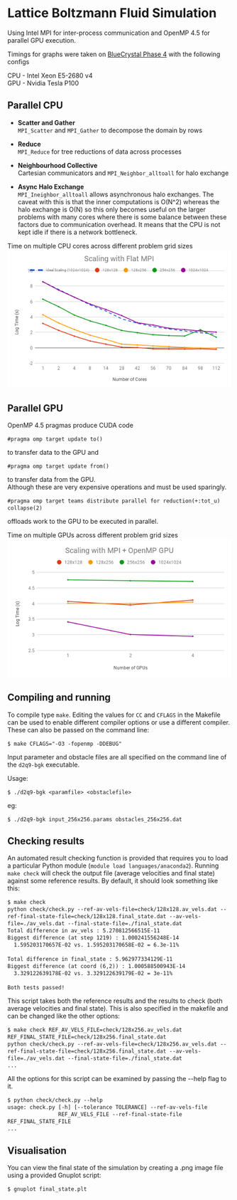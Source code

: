 # Lattice Boltzmann Fluid Simulation

Using Intel MPI for inter-process communication and OpenMP 4.5 for parallel GPU execution.

Timings for graphs were taken on [BlueCrystal Phase 4](https://www.acrc.bris.ac.uk/acrc/phase4.htm) with the following configs

CPU - Intel Xeon E5-2680 v4  
GPU - Nvidia Tesla P100

## Parallel CPU

- **Scatter and Gather**  
    `MPI_Scatter` and `MPI_Gather` to decompose the domain by rows

- **Reduce**  
    `MPI_Reduce` for tree reductions of data across processes

- **Neighbourhood Collective**  
    Cartesian communicators and `MPI_Neighbor_alltoall` for halo exchange

- **Async Halo Exchange**  
    `MPI_Ineighbor_alltoall` allows asynchronous halo exchanges. The caveat with this is that the inner computations is O(N^2) whereas the halo exchange is O(N) so this only becomes useful on the larger problems with many cores where there is some balance between these factors due to communication overhead. It means that the CPU is not kept idle if there is a network bottleneck.


Time on multiple CPU cores across different problem grid sizes  
![Time on multiple CPU cores across different problem grid sizes](imgs/chart-cpu.png)

## Parallel GPU

OpenMP 4.5 pragmas produce CUDA code 

```
#pragma omp target update to()
```
to transfer data to the GPU and
```
#pragma omp target update from()
```
to transfer data from the GPU.  
Although these are very expensive operations and must be used sparingly.  

```
#pragma omp target teams distribute parallel for reduction(+:tot_u) collapse(2)
```
offloads work to the GPU to be executed in parallel.

Time on multiple GPUs across different problem grid sizes  
![Time on multiple GPUs across different problem grid sizes](imgs/chart-gpu.png)

## Compiling and running

To compile type `make`. Editing the values for `CC` and `CFLAGS` in the Makefile can be used to enable different compiler options or use a different compiler. These can also be passed on the command line:

    $ make CFLAGS="-O3 -fopenmp -DDEBUG"

Input parameter and obstacle files are all specified on the command line of the `d2q9-bgk` executable.

Usage:

    $ ./d2q9-bgk <paramfile> <obstaclefile>
eg:

    $ ./d2q9-bgk input_256x256.params obstacles_256x256.dat

## Checking results

An automated result checking function is provided that requires you to load a particular Python module (`module load languages/anaconda2`). Running `make check` will check the output file (average velocities and final state) against some reference results. By default, it should look something like this:

    $ make check
    python check/check.py --ref-av-vels-file=check/128x128.av_vels.dat --ref-final-state-file=check/128x128.final_state.dat --av-vels-file=./av_vels.dat --final-state-file=./final_state.dat
    Total difference in av_vels : 5.270812566515E-11
    Biggest difference (at step 1219) : 1.000241556248E-14
      1.595203170657E-02 vs. 1.595203170658E-02 = 6.3e-11%

    Total difference in final_state : 5.962977334129E-11
    Biggest difference (at coord (6,2)) : 1.000588500943E-14
      3.329122639178E-02 vs. 3.329122639179E-02 = 3e-11%

    Both tests passed!

This script takes both the reference results and the results to check (both average velocities and final state). This is also specified in the makefile and can be changed like the other options:

    $ make check REF_AV_VELS_FILE=check/128x256.av_vels.dat REF_FINAL_STATE_FILE=check/128x256.final_state.dat
    python check/check.py --ref-av-vels-file=check/128x256.av_vels.dat --ref-final-state-file=check/128x256.final_state.dat --av-vels-file=./av_vels.dat --final-state-file=./final_state.dat
    ...

All the options for this script can be examined by passing the --help flag to it.

    $ python check/check.py --help
    usage: check.py [-h] [--tolerance TOLERANCE] --ref-av-vels-file
                    REF_AV_VELS_FILE --ref-final-state-file REF_FINAL_STATE_FILE
    ...

## Visualisation

You can view the final state of the simulation by creating a .png image file using a provided Gnuplot script:

    $ gnuplot final_state.plt
